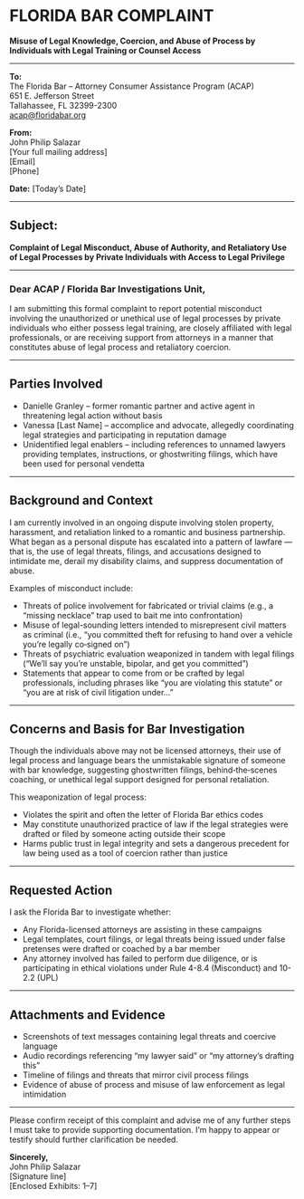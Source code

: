 # FLORIDA BAR COMPLAINT  
**Misuse of Legal Knowledge, Coercion, and Abuse of Process by Individuals with Legal Training or Counsel Access**  

---

**To:**  
The Florida Bar – Attorney Consumer Assistance Program (ACAP)  
651 E. Jefferson Street  
Tallahassee, FL 32399-2300  
acap@floridabar.org  

**From:**  
John Philip Salazar  
[Your full mailing address]  
[Email]  
[Phone]  

**Date:** [Today’s Date]  

---

## Subject:  
**Complaint of Legal Misconduct, Abuse of Authority, and Retaliatory Use of Legal Processes by Private Individuals with Access to Legal Privilege**  

---

### Dear ACAP / Florida Bar Investigations Unit,

I am submitting this formal complaint to report potential misconduct involving the unauthorized or unethical use of legal processes by private individuals who either possess legal training, are closely affiliated with legal professionals, or are receiving support from attorneys in a manner that constitutes abuse of legal process and retaliatory coercion.

---

## Parties Involved  

- Danielle Granley – former romantic partner and active agent in threatening legal action without basis  
- Vanessa [Last Name] – accomplice and advocate, allegedly coordinating legal strategies and participating in reputation damage  
- Unidentified legal enablers – including references to unnamed lawyers providing templates, instructions, or ghostwriting filings, which have been used for personal vendetta  

---

## Background and Context  

I am currently involved in an ongoing dispute involving stolen property, harassment, and retaliation linked to a romantic and business partnership. What began as a personal dispute has escalated into a pattern of lawfare — that is, the use of legal threats, filings, and accusations designed to intimidate me, derail my disability claims, and suppress documentation of abuse.

Examples of misconduct include:

- Threats of police involvement for fabricated or trivial claims (e.g., a “missing necklace” trap used to bait me into confrontation)  
- Misuse of legal-sounding letters intended to misrepresent civil matters as criminal (i.e., “you committed theft for refusing to hand over a vehicle you’re legally co‑signed on”)  
- Threats of psychiatric evaluation weaponized in tandem with legal filings (“We’ll say you’re unstable, bipolar, and get you committed”)  
- Statements that appear to come from or be crafted by legal professionals, including phrases like “you are violating this statute” or “you are at risk of civil litigation under…”  

---

## Concerns and Basis for Bar Investigation  

Though the individuals above may not be licensed attorneys, their use of legal process and language bears the unmistakable signature of someone with bar knowledge, suggesting ghostwritten filings, behind‑the‑scenes coaching, or unethical legal support designed for personal retaliation.

This weaponization of legal process:

- Violates the spirit and often the letter of Florida Bar ethics codes  
- May constitute unauthorized practice of law if the legal strategies were drafted or filed by someone acting outside their scope  
- Harms public trust in legal integrity and sets a dangerous precedent for law being used as a tool of coercion rather than justice  

---

## Requested Action  

I ask the Florida Bar to investigate whether:

- Any Florida-licensed attorneys are assisting in these campaigns  
- Legal templates, court filings, or legal threats being issued under false pretenses were drafted or coached by a bar member  
- Any attorney involved has failed to perform due diligence, or is participating in ethical violations under Rule 4-8.4 (Misconduct) and 10-2.2 (UPL)  

---

## Attachments and Evidence  

- Screenshots of text messages containing legal threats and coercive language  
- Audio recordings referencing “my lawyer said” or “my attorney’s drafting this”  
- Timeline of filings and threats that mirror civil process filings  
- Evidence of abuse of process and misuse of law enforcement as legal intimidation  

---

Please confirm receipt of this complaint and advise me of any further steps I must take to provide supporting documentation. I’m happy to appear or testify should further clarification be needed.

**Sincerely,**  
John Philip Salazar  
[Signature line]  
[Enclosed Exhibits: 1–7]
